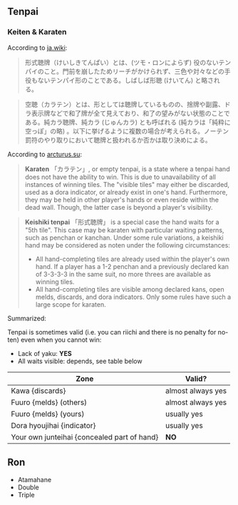 ## Tenpai

### Keiten & Karaten

According to [ja.wiki][karaten-wiki]:

> 形式聴牌（けいしきてんぱい）とは、(ツモ・ロンによらず) 役のないテンパイのこと。門前を崩したためリーチがかけられず、三色や対々などの手役もないテンパイ形のことである。しばしば形聴 (けいてん) と略される。

> 空聴（カラテン）とは、形としては聴牌しているものの、捨牌や副露、ドラ表示牌などで和了牌が全て見えており、和了の望みがない状態のことである。純カラ聴牌、純カラ (じゅんカラ) とも呼ばれる (純カラは「純粋に空っぽ」の略) 。以下に挙げるように複数の場合が考えられる。ノーテン罰符のやり取りにおいて聴牌と扱われるか否かは取り決めによる。

According to [arcturus.su][karaten-arcturus]:

> **Karaten** 「カラテン」, or empty tenpai, is a state where a tenpai hand does not have the ability to win. This is due to unavailability of all instances of winning tiles. The "visible tiles" may either be discarded, used as a dora indicator, or already exist in one's hand. Furthermore, they may be held in other player's hands or even reside within the dead wall. Though, the latter case is beyond a player's visibility.

> **Keishiki tenpai** 「形式聴牌」 is a special case the hand waits for a "5th tile". This case may be karaten with particular waiting patterns, such as penchan or kanchan. Under some rule variations, a keishiki hand may be considered as noten under the following circumstances:
> *   All hand-completing tiles are already used within the player's own hand. If a player has a 1-2 penchan and a previously declared kan of 3-3-3-3 in the same suit, no more threes are available as winning tiles.
> *   All hand-completing tiles are visible among declared kans, open melds, discards, and dora indicators. Only some rules have such a large scope for karaten.

Summarized:

Tenpai is sometimes valid (i.e. you can riichi and there is no penalty for no-ten) even when you cannot win:
*   Lack of yaku: **YES**
*   All waits visible: depends, see table below

Zone | Valid?
-----|--------
Kawa {discards} | almost always yes
Fuuro {melds} (others) | almost always yes
Fuuro {melds} (yours) | usually yes
Dora hyoujihai {indicator} | usually yes
Your own junteihai {concealed part of hand} | **NO**


[karaten-wiki]: https://ja.wikipedia.org/wiki/%E8%81%B4%E7%89%8C#.E3.83.8E.E3.83.BC.E3.83.86.E3.83.B3.E7.BD.B0.E7.AC.A6.E3.81.AB.E9.96.A2.E4.BF.82.E3.81.99.E3.82.8B.E8.81.B4.E7.89.8C

[karaten-arcturus]: http://arcturus.su/wiki/Tenpai


## Ron

<!-- TODO -->
*   Atamahane
*   Double
*   Triple

[ron-wiki]: https://ja.wikipedia.org/wiki/%E5%92%8C%E4%BA%86#.E9.A0.AD.E3.83.8F.E3.83.8D.E3.83.BB.E3.83.80.E3.83.96.E3.83.AD.E3.83.B3.E3.83.BB.E4.B8.89.E5.AE.B6.E5.92.8C
